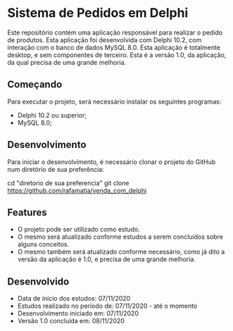 # Sistema de Pedidos em Delphi
Este repositório contém uma aplicação responsável para realizar o pedido de produtos.
Esta aplicação foi desenvolvida com Delphi 10.2, com interação com o banco de dados MySQL 8.0.
Esta aplicação é totalmente desktop, e sem componentes de terceiro.
Esta é a versão 1.0, da aplicação, da qual precisa de uma grande melhoria.

## Começando
Para executar o projeto, será necessário instalar os seguintes programas:
- Delphi 10.2 ou superior;
- MySQL 8.0;

## Desenvolvimento
Para iniciar o desenvolvimento, é necessário clonar o projeto do GitHub num diretório de sua preferência:

cd "diretorio de sua preferencia"
git clone https://github.com/rafamatia/venda_com_delphi


## Features
- O projeto pode ser utilizado como estudo.
- O mesmo será atualizado conforme estudos a serem concluídos sobre alguns conceitos.
- O mesmo também será atualizado conforme necessário, como já dito a versão da aplicação é 1.0, e precisa de uma grande melhoria.


## Desenvolvido
- Data de início dos estudos: 07/11/2020
- Estudos realizado no período de: 07/11/2020 - até o momento
- Desenvolvimento iniciado em: 07/11/2020
- Versão 1.0 concluída em: 08/11/2020